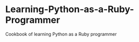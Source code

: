 Learning-Python-as-a-Ruby-Programmer
====================================

Cookbook of learning Python as a Ruby programmer
